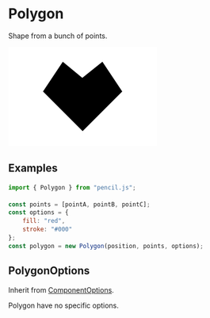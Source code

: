 # Polygon

Shape from a bunch of points.

![Polygon example](../../../media/examples/polygon.png)


## Examples

```js
import { Polygon } from "pencil.js";

const points = [pointA, pointB, pointC];
const options = {
    fill: "red",
    stroke: "#000"
};
const polygon = new Polygon(position, points, options);
```


## PolygonOptions
Inherit from [ComponentOptions](../component/readme.md#componentoptions).

Polygon have no specific options.
